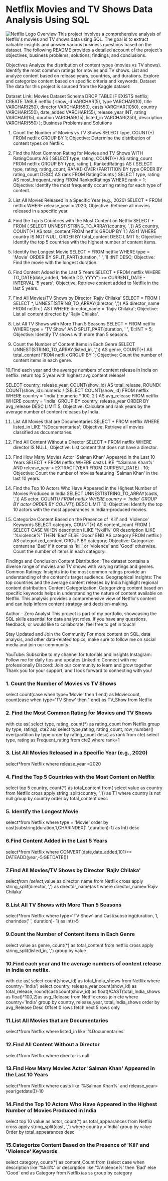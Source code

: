# Netflix Movies and TV Shows Data Analysis Using SQL
![Netflix Logo](https://github.com/shobhitsvt/Netflix-Sql-Project/blob/main/Netflix%20img.avif)
Overview
This project involves a comprehensive analysis of Netflix's movies and TV shows data using SQL. The goal is to extract valuable insights and answer various business questions based on the dataset. The following README provides a detailed account of the project's objectives, business problems, solutions, findings, and conclusions.

Objectives
Analyze the distribution of content types (movies vs TV shows).
Identify the most common ratings for movies and TV shows.
List and analyze content based on release years, countries, and durations.
Explore and categorize content based on specific criteria and keywords.
Dataset
The data for this project is sourced from the Kaggle dataset:

Dataset Link: Movies Dataset
Schema
DROP TABLE IF EXISTS netflix;
CREATE TABLE netflix
(
    show_id      VARCHAR(5),
    type         VARCHAR(10),
    title        VARCHAR(250),
    director     VARCHAR(550),
    casts        VARCHAR(1050),
    country      VARCHAR(550),
    date_added   VARCHAR(55),
    release_year INT,
    rating       VARCHAR(15),
    duration     VARCHAR(15),
    listed_in    VARCHAR(250),
    description  VARCHAR(550)
);
Business Problems and Solutions
1. Count the Number of Movies vs TV Shows
SELECT 
    type,
    COUNT(*)
FROM netflix
GROUP BY 1;
Objective: Determine the distribution of content types on Netflix.

2. Find the Most Common Rating for Movies and TV Shows
WITH RatingCounts AS (
    SELECT 
        type,
        rating,
        COUNT(*) AS rating_count
    FROM netflix
    GROUP BY type, rating
),
RankedRatings AS (
    SELECT 
        type,
        rating,
        rating_count,
        RANK() OVER (PARTITION BY type ORDER BY rating_count DESC) AS rank
    FROM RatingCounts
)
SELECT 
    type,
    rating AS most_frequent_rating
FROM RankedRatings
WHERE rank = 1;
Objective: Identify the most frequently occurring rating for each type of content.

3. List All Movies Released in a Specific Year (e.g., 2020)
SELECT * 
FROM netflix
WHERE release_year = 2020;
Objective: Retrieve all movies released in a specific year.

4. Find the Top 5 Countries with the Most Content on Netflix
SELECT * 
FROM
(
    SELECT 
        UNNEST(STRING_TO_ARRAY(country, ',')) AS country,
        COUNT(*) AS total_content
    FROM netflix
    GROUP BY 1
) AS t1
WHERE country IS NOT NULL
ORDER BY total_content DESC
LIMIT 5;
Objective: Identify the top 5 countries with the highest number of content items.

5. Identify the Longest Movie
SELECT 
    *
FROM netflix
WHERE type = 'Movie'
ORDER BY SPLIT_PART(duration, ' ', 1)::INT DESC;
Objective: Find the movie with the longest duration.

6. Find Content Added in the Last 5 Years
SELECT *
FROM netflix
WHERE TO_DATE(date_added, 'Month DD, YYYY') >= CURRENT_DATE - INTERVAL '5 years';
Objective: Retrieve content added to Netflix in the last 5 years.

7. Find All Movies/TV Shows by Director 'Rajiv Chilaka'
SELECT *
FROM (
    SELECT 
        *,
        UNNEST(STRING_TO_ARRAY(director, ',')) AS director_name
    FROM netflix
) AS t
WHERE director_name = 'Rajiv Chilaka';
Objective: List all content directed by 'Rajiv Chilaka'.

8. List All TV Shows with More Than 5 Seasons
SELECT *
FROM netflix
WHERE type = 'TV Show'
  AND SPLIT_PART(duration, ' ', 1)::INT > 5;
Objective: Identify TV shows with more than 5 seasons.

9. Count the Number of Content Items in Each Genre
SELECT 
    UNNEST(STRING_TO_ARRAY(listed_in, ',')) AS genre,
    COUNT(*) AS total_content
FROM netflix
GROUP BY 1;
Objective: Count the number of content items in each genre.

10.Find each year and the average numbers of content release in India on netflix.
return top 5 year with highest avg content release!

SELECT 
    country,
    release_year,
    COUNT(show_id) AS total_release,
    ROUND(
        COUNT(show_id)::numeric /
        (SELECT COUNT(show_id) FROM netflix WHERE country = 'India')::numeric * 100, 2
    ) AS avg_release
FROM netflix
WHERE country = 'India'
GROUP BY country, release_year
ORDER BY avg_release DESC
LIMIT 5;
Objective: Calculate and rank years by the average number of content releases by India.

11. List All Movies that are Documentaries
SELECT * 
FROM netflix
WHERE listed_in LIKE '%Documentaries';
Objective: Retrieve all movies classified as documentaries.

12. Find All Content Without a Director
SELECT * 
FROM netflix
WHERE director IS NULL;
Objective: List content that does not have a director.

13. Find How Many Movies Actor 'Salman Khan' Appeared in the Last 10 Years
SELECT * 
FROM netflix
WHERE casts LIKE '%Salman Khan%'
  AND release_year > EXTRACT(YEAR FROM CURRENT_DATE) - 10;
Objective: Count the number of movies featuring 'Salman Khan' in the last 10 years.

14. Find the Top 10 Actors Who Have Appeared in the Highest Number of Movies Produced in India
SELECT 
    UNNEST(STRING_TO_ARRAY(casts, ',')) AS actor,
    COUNT(*)
FROM netflix
WHERE country = 'India'
GROUP BY actor
ORDER BY COUNT(*) DESC
LIMIT 10;
Objective: Identify the top 10 actors with the most appearances in Indian-produced movies.

15. Categorize Content Based on the Presence of 'Kill' and 'Violence' Keywords
SELECT 
    category,
    COUNT(*) AS content_count
FROM (
    SELECT 
        CASE 
            WHEN description ILIKE '%kill%' OR description ILIKE '%violence%' THEN 'Bad'
            ELSE 'Good'
        END AS category
    FROM netflix
) AS categorized_content
GROUP BY category;
Objective: Categorize content as 'Bad' if it contains 'kill' or 'violence' and 'Good' otherwise. Count the number of items in each category.

Findings and Conclusion
Content Distribution: The dataset contains a diverse range of movies and TV shows with varying ratings and genres.
Common Ratings: Insights into the most common ratings provide an understanding of the content's target audience.
Geographical Insights: The top countries and the average content releases by India highlight regional content distribution.
Content Categorization: Categorizing content based on specific keywords helps in understanding the nature of content available on Netflix.
This analysis provides a comprehensive view of Netflix's content and can help inform content strategy and decision-making.

Author - Zero Analyst
This project is part of my portfolio, showcasing the SQL skills essential for data analyst roles. If you have any questions, feedback, or would like to collaborate, feel free to get in touch!

Stay Updated and Join the Community
For more content on SQL, data analysis, and other data-related topics, make sure to follow me on social media and join our community:

YouTube: Subscribe to my channel for tutorials and insights
Instagram: Follow me for daily tips and updates
LinkedIn: Connect with me professionally
Discord: Join our community to learn and grow together
Thank you for your support, and I look forward to connecting with you!

### 1. Count the Number of Movies vs TV Shows

select count(case when type='Movie' then 1 end) as Moviecount,
count(case when type='TV Show' then 1 end) as TV_Show
from Netflix

### 2. Find the Most Common Rating for Movies and TV Shows

with cte as(
select type, rating, count(*) as rating_count
from Netflix
group by type, rating),
cte2 as(
select type,rating, rating_count, row_number() over(partition by type order by rating_count desc) as rank
from cte)
select type, rating as Frequent_rating
from cte2
where rank=1

### 3. List All Movies Released in a Specific Year (e.g., 2020)

select*from Netflix
where release_year =2020

### 4. Find the Top 5 Countries with the Most Content on Netflix

select top 5 country, count(*) as total_content
from(
select value as country
from Netflix
cross apply string_split(country, ','))
as T1
where country is not null
group by country
order by total_content desc

### 5. Identify the Longest Movie

select*from Netflix
where type = 'Movie'
order by cast(substring(duration,1,CHARINDEX(' ',duration)-1) as Int) desc

### 6.Find Content Added in the Last 5 Years

select*from Netflix
where CONVERT(date,date_added,101)>= DATEADD(year,-5,GETDATE())

### 7.Find All Movies/TV Shows by Director 'Rajiv Chilaka'

select*from
(select*,value as director_name
from Netflix
cross apply string_split(director, ',') as director_name)as t
where director_name='Rajiv Chilaka'

### 8.List All TV Shows with More Than 5 Seasons

select*from Netflix
where type='TV Show'
and Cast(substring(duration, 1, charindex(' ', duration)- 1) as int)>5

### 9.Count the Number of Content Items in Each Genre

select value as genre, count(*) as total_content
from netflix
cross apply string_split(listed_in, ',')
group by value

### 10.Find each year and the average numbers of content release in India on netflix.

with cte as(
select count(show_id) as total_India_shows
from Netflix
where country='India')
select country, release_year,count(show_id) as total_release,
round(cast(count(show_id) as float)/CAST(total_India_shows as float)*100,2)as avg_Release
from Netflix
cross join cte
where country='India'
group by country, release_year, total_India_shows
order by avg_Release Desc
Offset 0 rows fetch next 5 rows only

### 11.List All Movies that are Documentaries

select*from Netflix
where listed_in like '%Documentaries'

### 12.Find All Content Without a Director

select*from Netflix
where director is null

### 13.Find How Many Movies Actor 'Salman Khan' Appeared in the Last 10 Years

select*from Netflix
where casts like '%Salman Khan%'
and release_year> year(getdate())-10

### 14.Find the Top 10 Actors Who Have Appeared in the Highest Number of Movies Produced in India

select top 10 value as actor, count(*) as total_appearances 
from Netflix
cross apply string_split(cast, ',')
where country ='India'
group by value
Order by total_appearances desc

### 15.Categorize Content Based on the Presence of 'Kill' and 'Violence' Keywords

select category, count(*) as content_Count from
(select case when description like '%kill%' or description like '%Violence%' then 'Bad' else 'Good' end as Category
from Netflix)as ss
group by category






















 

